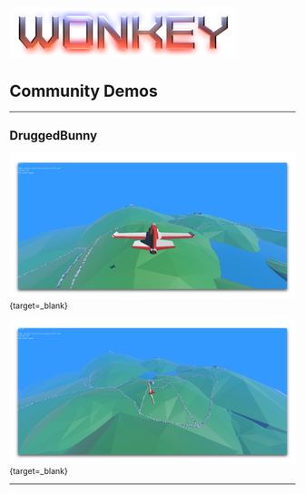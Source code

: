 ﻿![Banner](images/banner.png)

# Community Demos

-----

## DruggedBunny

[![Screenshot](community/druggedbunny/druggedbunny_island_1.png)](community/druggedbunny/island/index.html){target=_blank}

[![Screenshot](community/druggedbunny/druggedbunny_island_2.png)](community/druggedbunny/island/index.html){target=_blank}

-----
